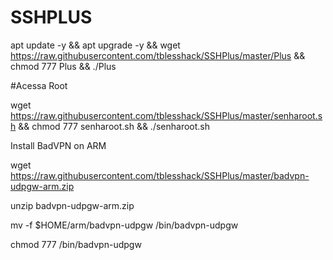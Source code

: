 # SSHPLUS

apt update -y && apt upgrade -y && wget https://raw.githubusercontent.com/tblesshack/SSHPlus/master/Plus && chmod 777 Plus && ./Plus


#Acessa Root

wget https://raw.githubusercontent.com/tblesshack/SSHPlus/master/senharoot.sh && chmod 777 senharoot.sh && ./senharoot.sh

Install BadVPN on ARM

wget https://raw.githubusercontent.com/tblesshack/SSHPlus/master/badvpn-udpgw-arm.zip

unzip badvpn-udpgw-arm.zip

mv -f $HOME/arm/badvpn-udpgw /bin/badvpn-udpgw

chmod 777 /bin/badvpn-udpgw
